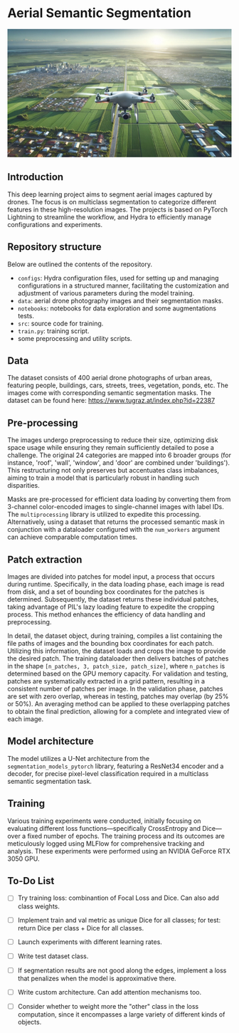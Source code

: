 # Aerial Semantic Segmentation

![drone_cover_image](data/aerial_drone.jpg)

## Introduction
This deep learning project aims to segment aerial images captured by drones. The focus is on multiclass segmentation to categorize different features in these high-resolution images. The projects is based on PyTorch Lightning to streamline the workflow, and Hydra to efficiently manage configurations and experiments.

## Repository structure
Below are outlined the contents of the repository.
- `configs`: Hydra configuration files, used for setting up and managing configurations in a structured manner, facilitating the customization and adjustment of various parameters during the model training​.
- `data`: aerial drone photography images and their segmentation masks.
- `notebooks`: notebooks for data exploration and some augmentations tests.
- `src`: source code for training.
- `train.py`: training script.
- some preprocessing and utility scripts.

## Data
The dataset consists of 400 aerial drone photographs of urban areas, featuring people, buildings, cars, streets, trees, vegetation, ponds, etc. The images come with corresponding semantic segmentation masks. The dataset can be found here: https://www.tugraz.at/index.php?id=22387

## Pre-processing
The images undergo preprocessing to reduce their size, optimizing disk space usage while ensuring they remain sufficiently detailed to pose a challenge. The original 24 categories are mapped into 6 broader groups (for instance, 'roof', 'wall', 'window', and 'door' are combined under 'buildings'). This restructuring not only preserves but accentuates class imbalances, aiming to train a model that is particularly robust in handling such disparities.

Masks are pre-processed for efficient data loading by converting them from 3-channel color-encoded images to single-channel images with label IDs. The `multiprocessing` library is utilized to expedite this processing. Alternatively, using a dataset that returns the processed semantic mask in conjunction with a dataloader configured with the `num_workers` argument can achieve comparable computation times.

## Patch extraction
Images are divided into patches for model input, a process that occurs during runtime. Specifically, in the data loading phase, each image is read from disk, and a set of bounding box coordinates for the patches is determined. Subsequently, the dataset returns these individual patches, taking advantage of PIL's lazy loading feature to expedite the cropping process. This method enhances the efficiency of data handling and preprocessing.

In detail, the dataset object, during training, compiles a list containing the file paths of images and the bounding box coordinates for each patch. Utilizing this information, the dataset loads and crops the image to provide the desired patch. The training dataloader then delivers batches of patches in the shape `[n_patches, 3, patch_size, patch_size]`, where `n_patches` is determined based on the GPU memory capacity.
For validation and testing, patches are systematically extracted in a grid pattern, resulting in a consistent number of patches per image. In the validation phase, patches are set with zero overlap, whereas in testing, patches may overlap (by 25% or 50%). An averaging method can be applied to these overlapping patches to obtain the final prediction, allowing for a complete and integrated view of each image.

## Model architecture
The model utilizes a U-Net architecture from the `segmentation_models_pytorch` library, featuring a ResNet34 encoder and a decoder, for precise pixel-level classification required in a multiclass semantic segmentation task.

## Training
Various training experiments were conducted, initially focusing on evaluating different loss functions—specifically CrossEntropy and Dice—over a fixed number of epochs. The training process and its outcomes are meticulously logged using MLFlow for comprehensive tracking and analysis. These experiments were performed using an NVIDIA GeForce RTX 3050 GPU.

## To-Do List

- [ ] Try training loss: combinantion of Focal Loss and Dice. Can also add class weights.
- [ ] Implement train and val metric as unique Dice for all classes; for test: return Dice per class + Dice for all classes.
- [ ] Launch experiments with different learning rates.
- [ ] Write test dataset class.
- [ ] If segmentation results are not good along the edges, implement a loss that penalizes when the model is approximative there.
- [ ] Write custom architecture. Can add attention mechanisms too.
- [ ] Consider whether to weight more the "other" class in the loss computation, since it encompasses a large variety of different kinds of objects.


